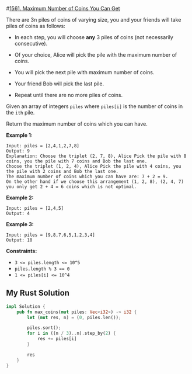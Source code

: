 #[1561. Maximum Number of Coins You Can Get](https://leetcode.com/problems/maximum-number-of-coins-you-can-get/)

There are 3n piles of coins of varying size, you and your friends will take piles of coins as follows:

- In each step, you will choose **any** 3 piles of coins (not necessarily consecutive).

- Of your choice, Alice will pick the pile with the maximum number of coins.

- You will pick the next pile with maximum number of coins.

- Your friend Bob will pick the last pile.

- Repeat until there are no more piles of coins.

Given an array of integers `piles` where `piles[i]` is the number of coins in the `ith` pile.

Return the maximum number of coins which you can have.

**Example 1:**

```
Input: piles = [2,4,1,2,7,8]
Output: 9
Explanation: Choose the triplet (2, 7, 8), Alice Pick the pile with 8 coins, you the pile with 7 coins and Bob the last one.
Choose the triplet (1, 2, 4), Alice Pick the pile with 4 coins, you the pile with 2 coins and Bob the last one.
The maximum number of coins which you can have are: 7 + 2 = 9.
On the other hand if we choose this arrangement (1, 2, 8), (2, 4, 7) you only get 2 + 4 = 6 coins which is not optimal.
```

**Example 2:**

```
Input: piles = [2,4,5]
Output: 4
```

**Example 3:**

```
Input: piles = [9,8,7,6,5,1,2,3,4]
Output: 18
```

**Constraints:**

- `3 <= piles.length <= 10^5`
- `piles.length % 3 == 0`
- `1 <= piles[i] <= 10^4`

## My Rust Solution

```rust
impl Solution {
    pub fn max_coins(mut piles: Vec<i32>) -> i32 {
        let (mut res, n) = (0, piles.len());

        piles.sort();
        for i in ((n / 3)..n).step_by(2) {
            res += piles[i]
        }

        res
    }
}
```
